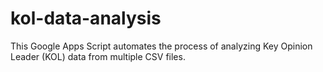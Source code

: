 # kol-data-analysis
This Google Apps Script automates the process of analyzing Key Opinion Leader (KOL) data from multiple CSV files.
